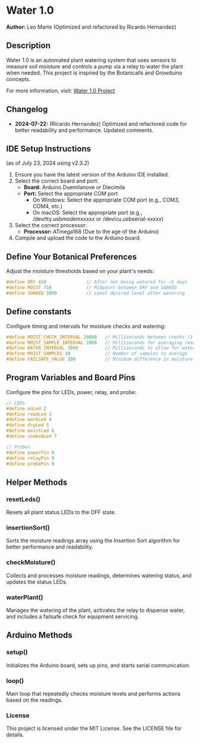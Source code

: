 # Water 1.0

**Author:** Leo Marte (Optimized and refactored by Ricardo Hernandez)

## Description

Water 1.0 is an automated plant watering system that uses sensors to measure soil moisture and controls a pump via a relay to water the plant when needed. This project is inspired by the Botanicalls and Growduino concepts.

For more information, visit: [Water 1.0 Project](http://cs.gettysburg.edu/~tneller/cs450/08fa/Physical_Computing/Plant_Watering.html)

## Changelog

- **2024-07-22:** (Ricardo Hernandez) Optimized and refactored code for better readability and performance. Updated comments.

## IDE Setup Instructions

(as of July 23, 2024 using v2.3.2)

1. Ensure you have the latest version of the Arduino IDE installed.
2. Select the correct board and port:
   - **Board:** Arduino Duemilanove or Diecimila
   - **Port:** Select the appropriate COM port
     - On Windows: Select the appropriate COM port (e.g., COM3, COM4, etc.)
     - On macOS: Select the appropriate port (e.g., /dev/tty.usbmodemxxxxx or /dev/cu.usbserial-xxxxx)
3. Select the correct processor:
   - **Processor:** ATmega168 (Due to the age of the Arduino)
4. Compile and upload the code to the Arduino board.

## Define Your Botanical Preferences

Adjust the moisture thresholds based on your plant's needs:

```cpp
#define DRY 420               // After not being watered for ~5 days
#define MOIST 710             // Midpoint between DRY and SOAKED
#define SOAKED 1000           // Least desired level after watering
```

## Define constants 
Configure timing and intervals for moisture checks and watering:

```cpp
#define MOIST_CHECK_INTERVAL 20000   // Milliseconds between checks (1 minute)
#define MOIST_SAMPLE_INTERVAL 2000   // Milliseconds for averaging readings
#define WATER_INTERVAL 3000          // Milliseconds to allow for water flow
#define MOIST_SAMPLES 10             // Number of samples to average
#define FAILSAFE_VALUE 200           // Minimum difference in moisture to indicate successful watering
```

## Program Variables and Board Pins

Configure the pins for LEDs, power, relay, and probe:

```cpp
// LEDs
#define onLed 2
#define readLed 3
#define workLed 4
#define dryLed 5
#define moistLed 6
#define soakedLed 7

// Probes
#define powerPin 8
#define relayPin 9
#define probePin 0
```

## Helper Methods

### resetLeds()

Resets all plant status LEDs to the OFF state.

### insertionSort()

Sorts the moisture readings array using the Insertion Sort algorithm for better performance and readability.

### checkMoisture()

Collects and processes moisture readings, determines watering status, and updates the status LEDs.

### waterPlant()

Manages the watering of the plant, activates the relay to dispense water, and includes a failsafe check for equipment servicing.

## Arduino Methods

### setup()

Initializes the Arduino board, sets up pins, and starts serial communication.

### loop()

Main loop that repeatedly checks moisture levels and performs actions based on the readings.

### License

This project is licensed under the MIT License. See the LICENSE file for details.
